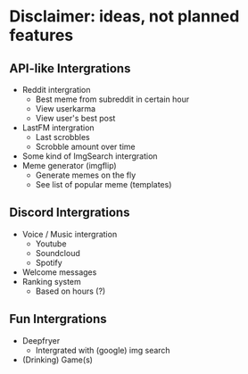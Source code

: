 # Disclaimer: ideas, not planned features

## API-like Intergrations
* Reddit intergration
    * Best meme from subreddit in certain hour
    * View userkarma
    * View user's best post
* LastFM intergration
    * Last scrobbles
    * Scrobble amount over time
* Some kind of ImgSearch intergration
* Meme generator (imgflip)
    * Generate memes on the fly
    * See list of popular meme (templates)

## Discord Intergrations
* Voice / Music intergration
    * Youtube
    * Soundcloud
    * Spotify
* Welcome messages
* Ranking system
    * Based on hours (?)

## Fun Intergrations
* Deepfryer
    * Intergrated with (google) img search
* (Drinking) Game(s)